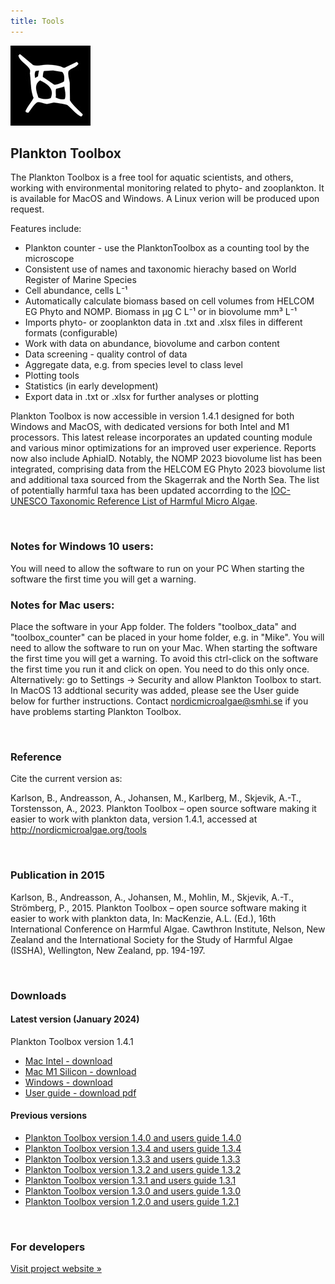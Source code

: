 ```yaml
---
title: Tools
---
```

![Plankton Toolbox](/assets/plankton_toolbox_icon.png)
## Plankton Toolbox

The Plankton Toolbox is a free tool for aquatic scientists, and others, working with environmental monitoring related to phyto- and zooplankton. It is available for MacOS and Windows. A Linux verion will be produced upon request.

Features include:

* Plankton counter - use the PlanktonToolbox as a counting tool by the microscope
* Consistent use of names and taxonomic hierachy based on World Register of Marine Species
* Cell abundance, cells L⁻¹
* Automatically calculate biomass based on cell volumes from HELCOM EG Phyto and NOMP. Biomass in µg C L⁻¹ or in biovolume mm³ L⁻¹
* Imports phyto- or zooplankton data in .txt and .xlsx files in different formats (configurable)
* Work with data on abundance, biovolume and carbon content
* Data screening - quality control of data
* Aggregate data, e.g. from species level to class level
* Plotting tools
* Statistics (in early development)
* Export data in .txt or .xlsx for further analyses or plotting

Plankton Toolbox is now accessible in version 1.4.1 designed for both Windows and MacOS, with dedicated versions for both Intel and M1 processors. This latest release incorporates an updated counting module and various minor optimizations for an improved user experience. Reports now also include AphiaID. Notably, the NOMP 2023 biovolume list has been integrated, comprising data from the HELCOM EG Phyto 2023 biovolume list and additional taxa sourced from the Skagerrak and the North Sea. The list of potentially harmful taxa has been updated accorrding to the [IOC-UNESCO Taxonomic Reference List of Harmful Micro Algae](http://www.marinespecies.org/hab/).

&nbsp;  

### Notes for Windows 10 users:
You will need to allow the software to run on your PC When starting the software the first time you will get a warning.

### Notes for Mac users:
Place the software in your App folder. The folders "toolbox_data" and "toolbox_counter" can be placed in your home folder, e.g. in "Mike". You will need to allow the software to run on your Mac. When starting the software the first time you will get a warning. To avoid this ctrl-click on the software the first time you run it and click on open. You need to do this only once. Alternatively: go to Settings -> Security and allow Plankton Toolbox to start. In MacOS 13 addtional security was added, please see the User guide below for further instructions. Contact [nordicmicroalgae@smhi.se](mailto:nordicmicroalgae@smhi.se) if you have problems starting Plankton Toolbox.

&nbsp;  

### Reference
Cite the current version as:

Karlson, B., Andreasson, A., Johansen, M., Karlberg, M., Skjevik, A.-T., Torstensson, A., 2023. Plankton Toolbox – open source software making it easier to work with plankton data, version 1.4.1, accessed at http://nordicmicroalgae.org/tools

&nbsp;  

### Publication in 2015
Karlson, B., Andreasson, A., Johansen, M., Mohlin, M., Skjevik, A.-T., Strömberg, P., 2015. Plankton Toolbox – open source software making it easier to work with plankton data, In: MacKenzie, A.L. (Ed.), 16th International Conference on Harmful Algae. Cawthron Institute, Nelson, New Zealand and the International Society for the Study of Harmful Algae (ISSHA), Wellington, New Zealand, pp. 194-197.

&nbsp;  

### Downloads
#### Latest version (January 2024)
Plankton Toolbox version 1.4.1
* [Mac Intel - download](https://data.smhi.se/oce/SLW/plankton_toolbox_1_4_1/plankton_toolbox_1_4_1_mac_intel_20240125.tar.gz)
* [Mac M1 Silicon - download](https://data.smhi.se/oce/SLW/plankton_toolbox_1_4_1/plankton_toolbox_1_4_1_mac_m1_20240125.tar.gz)
* [Windows - download](https://data.smhi.se/oce/SLW/plankton_toolbox_1_4_1/plankton_toolbox_1_4_1_windows_20240125.zip)
* [User guide - download pdf](https://data.smhi.se/oce/SLW/plankton_toolbox_1_4_1/Plankton_Toolbox_users_guide_1_4_1.pdf)

#### Previous versions
* [Plankton Toolbox version 1.4.0 and users guide 1.4.0](https://data.smhi.se/oce/SLW/plankton_toolbox_1_4_0/)
* [Plankton Toolbox version 1.3.4 and users guide 1.3.4](https://data.smhi.se/oce/SLW/plankton_toolbox_1_3_4/)
* [Plankton Toolbox version 1.3.3 and users guide 1.3.3](https://data.smhi.se/oce/SLW/plankton_toolbox_1_3_3/)
* [Plankton Toolbox version 1.3.2 and users guide 1.3.2](https://data.smhi.se/oce/SLW/plankton_toolbox_1_3_2/)
* [Plankton Toolbox version 1.3.1 and users guide 1.3.1](https://data.smhi.se/oce/SLW/plankton_toolbox_1_3_1/)
* [Plankton Toolbox version 1.3.0 and users guide 1.3.0](https://data.smhi.se/oce/SLW/plankton_toolbox_1_3_0/)
* [Plankton Toolbox version 1.2.0 and users guide 1.2.1](https://data.smhi.se/oce/SLW/plankton_toolbox_1_2_1/)

&nbsp;

### For developers

[Visit project website »](https://github.com/planktontoolbox)
